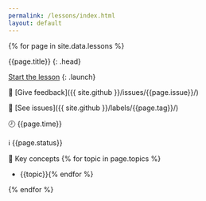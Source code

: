 ```yaml
---
permalink: /lessons/index.html
layout: default
---
```


{% for page in site.data.lessons %}
<div class="lesson card" markdown="1">
{{page.title}}
{: .head}

[Start the lesson](/lessons/{{page.url}}/)
{: .launch}

📢 [Give feedback]({{ site.github }}/issues/{{page.issue}}/)

🚩 [See issues]({{ site.github }}/labels/{{page.tag}}/)

🕗 {{page.time}}

ℹ️ {{page.status}}

📖 Key concepts
{% for topic in page.topics %}
- {{topic}}{% endfor %}
</div>
{% endfor %}
